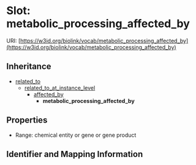# Slot: metabolic_processing_affected_by

URI: [https://w3id.org/biolink/vocab/metabolic_processing_affected_by](https://w3id.org/biolink/vocab/metabolic_processing_affected_by)




## Inheritance

* [related_to](related_to.md)
    * [related_to_at_instance_level](related_to_at_instance_level.md)
        * [affected_by](affected_by.md)
            * **metabolic_processing_affected_by**



## Properties

 * Range: chemical entity or gene or gene product



## Identifier and Mapping Information





